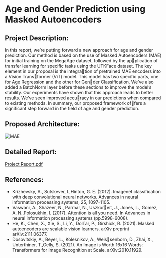 # Age and Gender Prediction using Masked Autoencoders

## Project Description:
In this report, we’re putting forward a new approach for age and gender prediction. Our method is based on the use of Masked Autoencoders (MAE) for initial training on the MegaAge dataset, followed by the application of transfer learning for specific tasks using
the UTKFace dataset.
The key element in our proposal is the integration of pretrained MAE encoders into a Vision Transformer (ViT) model. This model has two specific parts, one for Age Regression and the other for Gender Classification. We’ve also added a BatchNorm layer before these sections to improve the model’s stability.
Our experiments have shown that this approach leads to better results. We’ve seen improved accuracy in our predictions when compared to existing methods. In summary, our proposed framework offers a significant step forward in the field of age and gender prediction.

## Proposed Architecture:
![MAE](https://github.com/virginiaphan231/DS-ML-Projects/assets/102519646/56870ae2-fe69-4219-a32a-f78d22479c26)

## Detailed Report:
[Project Report.pdf](https://github.com/virginiaphan231/DS-ML-Projects/files/11904986/Project.Report.pdf)

## References:
-  Krizhevsky, A., Sutskever, I.,Hinton, G. E. (2012). Imagenet classification with deep convolutional neural networks. Advances in neural information processing systems, 25, 1097-1105.
-  Vaswani, A., Shazeer, N., Parmar, N., Uszkoreit, J., Jones, L., Gomez, A. N.,Polosukhin, I. (2017). Attention is all you need. In Advances in neural information processing systems (pp.5998-6008).
-  He, K., Chen, X., Xie, S., Li, Y., Doll´ar, P., Girshick, R. (2021). Masked autoencoders are scalable vision learners. arXiv preprint arXiv:2111.06377.
-  Dosovitskiy, A., Beyer, L., Kolesnikov, A., Weissenborn, D., Zhai, X., Unterthiner, T.,Gelly, S. (2021). An Image is Worth 16x16 Words: Transformers for Image Recognition at Scale. arXiv:2010.11929.
